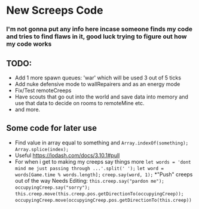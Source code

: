 # New Screeps Code


### I'm not gonna put any info here incase someone finds my code and tries to find flaws in it, good luck trying to figure out how my code works

## TODO:
* Add 1 more spawn queues: 'war' which will be used 3 out of 5 ticks
* Add nuke defensive mode to wallRepairers and as an energy mode
* Fix/Test remoteCreeps
* Have scouts that go out into the world and save data into memory and use that data to decide on rooms to remoteMine etc.
* and more.

## Some code for later use

* Find value in array equal to something and
`Array.indexOf(something);`
`Array.splice(index);`
* Useful https://lodash.com/docs/3.10.1#pull
* For when i get to making my creeps say things more
`let words = 'dont mind me just passing through ...'.split(' ');`
`let word = words[Game.time % words.length];`
`creep.say(word, 1);`
*"Push" creeps out of the way Needs Editing:
`this.creep.say("pardon me");`
`occupyingCreep.say("sorry");`
`this.creep.move(this.creep.pos.getDirectionTo(occupyingCreep));`
`occupyingCreep.move(occupyingCreep.pos.getDirectionTo(this.creep))`